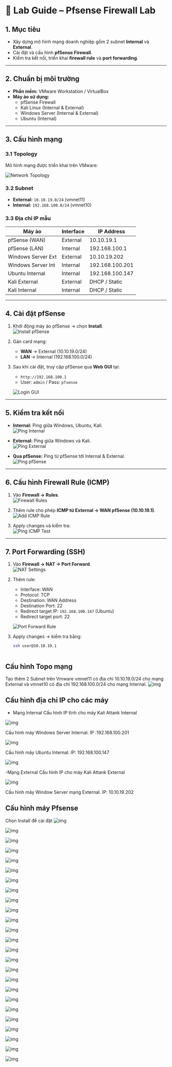 # 🧪 Lab Guide – Pfsense Firewall Lab

## 1. Mục tiêu
- Xây dựng mô hình mạng doanh nghiệp gồm 2 subnet **Internal** và **External**.
- Cài đặt và cấu hình **pfSense Firewall**.
- Kiểm tra kết nối, triển khai **firewall rule** và **port forwarding**.

---

## 2. Chuẩn bị môi trường
- **Phần mềm:** VMware Workstation / VirtualBox  
- **Máy ảo sử dụng:**
  - pfSense Firewall
  - Kali Linux (Internal & External)
  - Windows Server (Internal & External)
  - Ubuntu (Internal)

---

## 3. Cấu hình mạng
### 3.1 Topology
Mô hình mạng được triển khai trên VMware:  

![Network Topology](images/Pfsense_topo.jpg)

### 3.2 Subnet
- **External:** `10.10.19.0/24` (vmnet11)  
- **Internal:** `192.168.100.0/24` (vmnet10)  

### 3.3 Địa chỉ IP mẫu
| Máy ảo              | Interface | IP Address        |
|---------------------|-----------|------------------|
| pfSense (WAN)       | External  | 10.10.19.1       |
| pfSense (LAN)       | Internal  | 192.168.100.1    |
| Windows Server Ext  | External  | 10.10.19.202     |
| Windows Server Int  | Internal  | 192.168.100.201  |
| Ubuntu Internal     | Internal  | 192.168.100.147  |
| Kali External       | External  | DHCP / Static    |
| Kali Internal       | Internal  | DHCP / Static    |

---

## 4. Cài đặt pfSense
1. Khởi động máy ảo pfSense → chọn **Install**.  
   ![Install pfSense](images/Picture7.png)

2. Gán card mạng:  
   - **WAN** → External (10.10.19.0/24)  
   - **LAN** → Internal (192.168.100.0/24)  

3. Sau khi cài đặt, truy cập pfSense qua **Web GUI** tại:  
   - `http://192.168.100.1`  
   - User: `admin` / Pass: `pfsense`  

   ![Login GUI](images/pfsense-login.png)

---

## 5. Kiểm tra kết nối
- **Internal:** Ping giữa Windows, Ubuntu, Kali.  
  ![Ping Internal](images/ping-internal.png)

- **External:** Ping giữa Windows và Kali.  
  ![Ping External](images/ping-external.png)

- **Qua pfSense:** Ping từ pfSense tới Internal & External.  
  ![Ping pfSense](images/ping-pfsense.png)

---

## 6. Cấu hình Firewall Rule (ICMP)
1. Vào **Firewall → Rules**.  
   ![Firewall Rules](images/firewall-rules.png)

2. Thêm rule cho phép **ICMP từ External → WAN pfSense (10.10.19.1)**.  
   ![Add ICMP Rule](images/add-icmp-rule.png)

3. Apply changes và kiểm tra:  
   ![Ping ICMP Test](images/ping-icmp.png)

---

## 7. Port Forwarding (SSH)
1. Vào **Firewall → NAT → Port Forward**.  
   ![NAT Settings](images/nat-settings.png)

2. Thêm rule:  
   - Interface: WAN  
   - Protocol: TCP  
   - Destination: WAN Address  
   - Destination Port: 22  
   - Redirect target IP: `192.168.100.147` (Ubuntu)  
   - Redirect target port: 22  

   ![Port Forward Rule](images/port-forward-rule.png)

3. Apply changes → kiểm tra bằng:  
   ```bash
   ssh user@10.10.19.1



 ## Cấu hình Topo mạng
 Tạo thêm 2 Subnet trên Vmware vmnet11 có địa chỉ 10.10.19.0/24 cho mạng External và vmnet10 có địa chỉ 192.168.100.0/24 cho mạng Internal.
 ![img](images/Picture1.png)

 ## Cấu hình địa chỉ IP cho các máy
  - Mạng Internal
   Cấu hình IP tĩnh cho máy Kali Attank Internal
 
 ![img](images/Picture2.png)


 Cấu hình máy Windows Server Internal. IP :192.168.100.201
 
 ![img](images/Picture3.png)

   Cấu hình máy Ubuntu Internal. IP: 192.168.100.147
 
 ![img](images/Picture4.png)

 -Mạng External
 Cấu hình IP cho máy Kali Attank External
 
 
 ![img](images/Picture5.png)
 
 Cấu hình máy Window Server mạng External. IP: 10.10.19.202
 ## Cấu hình máy Pfsense
 Chọn Install để cài đặt
 ![img](images/Picture6.png)

 ![img](images/Picture7.png)

 ![img](images/Picture8.png)

 ![img](images/Picture9.png)

 ![img](images/Picture10.png)

 ![img](images/Picture11.png)

 ![img](images/Picture12.png)

 ![img](images/Picture13.png)

 ![img](images/Picture14.png)

 ![img](images/Picture15.png)

 ![img](images/Picture16.png)

 ![img](images/Picture17.png)

 ![img](images/Picture18.png)

 ![img](images/Picture19.png)

 ![img](images/Picture20.png)

 ![img](images/Picture21.png)

 ![img](images/Picture22.png)

 ![img](images/Picture23.png)

 ![img](images/Picture24.png)

 ![img](images/Picture25.png)

 ![img](images/Picture26.png)

 ![img](images/Picture27.png)


 ![img](images/Picture28.png)

 ![img](images/Picture29.png)

 ![img](images/Picture30.png)




